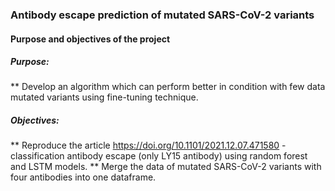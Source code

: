 ### Antibody escape prediction of mutated SARS-CoV-2 variants 
#### Purpose and objectives of the project
##### Purpose:
** Develop an algorithm which can perform better in condition with few data mutated variants using fine-tuning technique.
##### Objectives:
** Reproduce the article https://doi.org/10.1101/2021.12.07.471580 - classification antibody escape (only LY15 antibody) using random forest and LSTM models.
** Merge the data of mutated SARS-CoV-2 variants with four antibodies into one dataframe.


